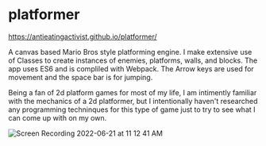 # platformer

https://antieatingactivist.github.io/platformer/

A canvas based Mario Bros style platforming engine. I make extensive use of Classes to create instances of enemies, platforms, walls, and blocks. The app uses ES6 and is compliled with Webpack. The Arrow keys are used for movement and the space bar is for jumping.


Being a fan of 2d platform games for most of my life, I am intimently familiar with the mechanics of a 2d platformer, but I intentionally haven't researched any programming techninques for this type of game just to try to see what I can come up with on my own.

![Screen Recording 2022-06-21 at 11 12 41 AM](https://user-images.githubusercontent.com/1414728/174870145-46af7e19-a7bb-4086-a016-6e902bade2ac.gif)
